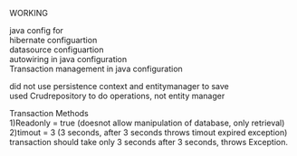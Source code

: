 

WORKING  

java config for   
hibernate configuartion  
datasource configuartion  
autowiring in java configuration  
Transaction management in java configuration  

did not use persistence context and entitymanager to save  
used Crudrepository to do operations, not entity manager  


Transaction Methods  
1)Readonly = true (doesnot allow manipulation of database, only retrieval)  
2)timout = 3 (3 seconds, after 3 seconds throws timout expired exception)  
transaction should take only 3 seconds after 3 seconds, throws Exception.  

